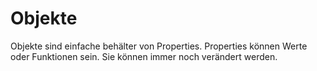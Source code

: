 # Objekte

Objekte sind einfache behälter von Properties. Properties können Werte oder Funktionen sein. Sie können immer noch verändert werden. 